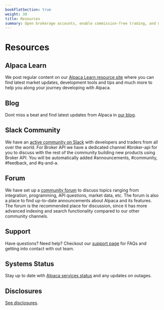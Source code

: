 ```yaml
---
bookFlatSection: true
weight: 30
title: Resources
summary: Open brokerage accounts, enable commission-free trading, and manage the ongoing user experience with Alpaca Broker API
---
```


# Resources

## **Alpaca Learn**

We post regular content on our [Alpaca Learn resource site](https://alpaca.markets/learn/) where you can find latest market updates, development tools and tips and much more to help you along your journey developing with Alpaca.

## **Blog**

Dont miss a beat and find latest updates from Alpaca in [our blog](https://alpaca.markets/blog/).

## **Slack Community**

We have an [active community on Slack](https://alpaca.markets/slack) with
developers and traders from all over the world. For Broker API we have a
dedicated channel #broker-api for you to discuss with the rest of the community
building new products using Broker API. You will be automatically added
#announcements, #community, #feedback, and #q-and-a.

## **Forum**

We have set up a [community forum](https://forum.alpaca.markets/) to discuss
topics ranging from integration, programming, API questions, market data, etc.
The forum is also a place to find up-to-date announcements about Alpaca and its
features. The forum is the recommended place for discussion, since it has more
advanced indexing and search functionality compared to our other community
channels.

## **Support**

Have questions? Need help? Checkout our [support page](https://alpaca.markets/support) for FAQs and getting into contact with out team.

## **Systems Status**

Stay up to date with [Alpaca services status](https://status.alpaca.markets/) and any updates on outages.

## **Disclosures**

[See disclosures](https://alpaca.markets/disclosures).


&nbsp;
